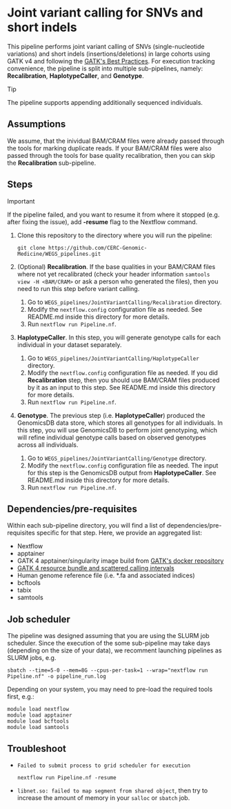 # Joint variant calling for SNVs and short indels

This pipeline performs joint variant calling of SNVs (single-nucleotide variations) and short indels (insertions/deletions) in large cohorts using GATK v4 and following the [GATK's Best Practices](https://gatk.broadinstitute.org/hc/en-us/articles/360035535932-Germline-short-variant-discovery-SNPs-Indels). For execution tracking convenience, the pipeline is split into multiple sub-pipelines, namely: **Recalibration**, **HaplotypeCaller**, and **Genotype**.

> [!TIP]
> The pipeline supports appending additionally sequenced individuals.

## Assumptions

We assume, that the inividual BAM/CRAM files were already passed through the tools for marking duplicate reads. If your BAM/CRAM files were also passed through the tools for base quality recalibration, then you can skip the **Recalibration** sub-pipeline.

## Steps

> [!IMPORTANT]  
> If the pipeline failed, and you want to resume it from where it stopped (e.g. after fixing the issue), add **-resume** flag to the Nextflow command.

1. Clone this repository to the directory where you will run the pipeline:
   ```
   git clone https://github.com/CERC-Genomic-Medicine/WEGS_pipelines.git
   ```

2. (Optional) **Recalibration**. If the base qualities in your BAM/CRAM files where not yet recalibrated (check your header information ```samtools view -H <BAM/CRAM>``` or ask a person who generated the files), then you need to run this step before variant calling.
   1. Go to ```WEGS_pipelines/JointVariantCalling/Recalibration``` directory.
   2. Modify the ```nextflow.config``` configuration file as needed. See README.md inside this directory for more details.
   3. Run ```nextflow run Pipeline.nf```.

3. **HaplotypeCaller**. In this step, you will generate genotype calls for each individual in your dataset separately.
   1. Go to ```WEGS_pipelines/JointVariantCalling/HaplotypeCaller``` directory.
   2. Modify the ```nextflow.config``` configuration file as needed. If you did **Recalibration** step, then you should use BAM/CRAM files produced by it as an input to this step. See README.md inside this directory for more details.
   3. Run ```nextflow run Pipeline.nf```.
  
4. **Genotype**. The previous step (i.e. **HaplotypeCaller**) produced the GenomicsDB data store, which stores all genotypes for all individuals. In this step, you will use GenomicsDB to perform joint genotyping, which will refine individual genotype calls based on observed genotypes across all individuals.
   1. Go to ```WEGS_pipelines/JointVariantCalling/Genotype``` directory.
   2. Modify the ```nextflow.config``` configuration file as needed. The input for this step is the GenomicsDB output from **HaplotypeCaller**. See README.md inside this directory for more details.
   3. Run ```nextflow run Pipeline.nf```.
  
## Dependencies/pre-requisites

Within each sub-pipeline directory, you will find a list of dependencies/pre-requisites specific for that step. Here, we provide an aggregated list:
* Nextflow
* apptainer
* GATK 4 apptainer/singularity image build from [GATK's docker repository](https://hub.docker.com/r/broadinstitute/gatk/) 
* [GATK 4 resource bundle and scattered calling intervals](https://gatk.broadinstitute.org/hc/en-us/articles/360035890811-Resource-bundle)
* Human genome reference file (i.e. *.fa and associated indices)
* bcftools
* tabix
* samtools

## Job scheduler

The pipeline was designed assuming that you are using the SLURM job scheduler.
Since the execution of the some sub-pipeline may take days (depending on the size of your data), we recomment launching pipelines as SLURM jobs, e.g.
```
sbatch --time=5-0 --mem=8G --cpus-per-task=1 --wrap="nextflow run Pipeline.nf" -o pipeline_run.log
```

Depending on your system, you may need to pre-load the required tools first, e.g.:
```
module load nextflow
module load apptainer
module load bcftools
module load samtools
```

## Troubleshoot
* `Failed to submit process to grid scheduler for execution`
   ```
   nextflow run Pipeline.nf -resume
   ```
   
* `libnet.so: failed to map segment from shared object`, then try to increase the amount of memory in your `salloc` or `sbatch` job.

